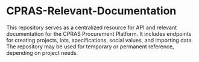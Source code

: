 # CPRAS-Relevant-Documentation
This repository serves as a centralized resource for API and relevant documentation for the CPRAS Procurement Platform. It includes endpoints for creating projects, lots, specifications, social values, and importing data. The repository may be used for temporary or permanent reference, depending on project needs.

